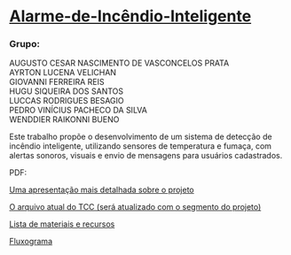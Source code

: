 # [Alarme-de-Incêndio-Inteligente](https://jorjye.github.io/Alarme-de-Incendio-Inteligente/)

### **Grupo:**  
AUGUSTO CESAR NASCIMENTO DE VASCONCELOS PRATA  
AYRTON LUCENA VELICHAN  
GIOVANNI FERREIRA REIS  
HUGU SIQUEIRA DOS SANTOS  
LUCCAS RODRIGUES BESAGIO  
PEDRO VINÍCIUS PACHECO DA SILVA  
WENDDIER RAIKONNI BUENO

Este trabalho propõe o desenvolvimento de um sistema de detecção de incêndio inteligente, utilizando sensores de temperatura e fumaça, com alertas sonoros, visuais e envio de mensagens para usuários cadastrados.  
  
PDF:  
  
[Uma apresentação mais detalhada sobre o projeto](APRESENTAÇÃO%20TCC.pdf)  
  
[O arquivo atual do TCC (será atualizado com o segmento do projeto)](TCC.pdf)  
  
[Lista de materiais e recursos](Lista%20de%20materiais%20e%20recursos.pdf)  

[Fluxograma](Fluxograma.pdf)
